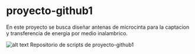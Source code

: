 # proyecto-github1
En este proyecto se busca diseñar antenas de microcinta para la captacion y transferencia de energia por medio inalambrico.



![alt text](https://github.com/edisonzochoa/proyecto-github1/issues/3)
Repositorio de scripts de proyecto-github1
